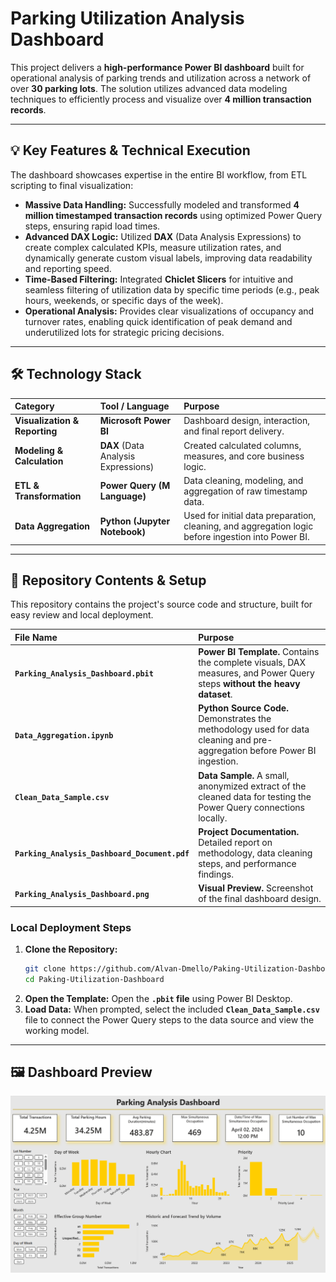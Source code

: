 # Parking Utilization Analysis Dashboard

This project delivers a **high-performance Power BI dashboard** built for operational analysis of parking trends and utilization across a network of over **30 parking lots**. The solution utilizes advanced data modeling techniques to efficiently process 
and visualize over **4 million transaction records**.

---

## 💡 Key Features & Technical Execution

The dashboard showcases expertise in the entire BI workflow, from ETL scripting to final visualization:

* **Massive Data Handling:** Successfully modeled and transformed **4 million timestamped transaction records** using optimized Power Query steps, ensuring rapid load times.
* **Advanced DAX Logic:** Utilized **DAX** (Data Analysis Expressions) to create complex calculated KPIs, measure utilization rates, and dynamically generate custom visual labels, improving data readability and reporting speed.
* **Time-Based Filtering:** Integrated **Chiclet Slicers** for intuitive and seamless filtering of utilization data by specific time periods (e.g., peak hours, weekends, or specific days of the week).
* **Operational Analysis:** Provides clear visualizations of occupancy and turnover rates, enabling quick identification of peak demand and underutilized lots for strategic pricing decisions.

---

## 🛠️ Technology Stack

| Category | Tool / Language | Purpose |
| :--- | :--- | :--- |
| **Visualization & Reporting** | **Microsoft Power BI** | Dashboard design, interaction, and final report delivery. |
| **Modeling & Calculation** | **DAX** (Data Analysis Expressions) | Created calculated columns, measures, and core business logic. |
| **ETL & Transformation** | **Power Query (M Language)** | Data cleaning, modeling, and aggregation of raw timestamp data. |
| **Data Aggregation** | **Python (Jupyter Notebook)** | Used for initial data preparation, cleaning, and aggregation logic before ingestion into Power BI. |

---

## 🚀 Repository Contents & Setup

This repository contains the project's source code and structure, built for easy review and local deployment.

| File Name | Purpose |
| :--- | :--- |
| **`Parking_Analysis_Dashboard.pbit`** | **Power BI Template.** Contains the complete visuals, DAX measures, and Power Query steps **without the heavy dataset**. |
| **`Data_Aggregation.ipynb`** | **Python Source Code.** Demonstrates the methodology used for data cleaning and pre-aggregation before Power BI ingestion. |
| **`Clean_Data_Sample.csv`** | **Data Sample.** A small, anonymized extract of the cleaned data for testing the Power Query connections locally. |
| **`Parking_Analysis_Dashboard_Document.pdf`** | **Project Documentation.** Detailed report on methodology, data cleaning steps, and performance findings. |
| **`Parking_Analysis_Dashboard.png`** | **Visual Preview.** Screenshot of the final dashboard design. |

### Local Deployment Steps

1.  **Clone the Repository:**
    ```bash
    git clone https://github.com/Alvan-Dmello/Paking-Utilization-Dashboard.git
    cd Paking-Utilization-Dashboard
    ```
2.  **Open the Template:** Open the **`.pbit` file** using Power BI Desktop.
3.  **Load Data:** When prompted, select the included **`Clean_Data_Sample.csv`** file to connect the Power Query steps to the data source and view the working model.

---

## 🖼️ Dashboard Preview
![Parking Analysis Dashboard Screenshot](Parking_Analysis_Dashboard.png)
